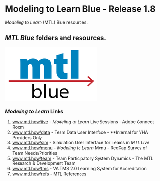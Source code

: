 # Modeling to Learn Blue - Release 1.8

_Modeling to Learn_ (MTL) Blue resources.

## _MTL Blue_ folders and resources.

[<img src = "https://github.com/lzim/teampsd/blob/master/resources/logos/mtl_how_blue.png"
     height = "175" width = "300">](https://github.com/lzim/mtl) 

### *Modeling to Learn* Links
1.  www.mtl.how/live - _Modeling to Learn_ Live Sessions - Adobe Connect Room
2.  www.mtl.how/data - Team Data User Interface - **Internal for VHA Providers Only
3.  www.mtl.how/sim - Simulation User Interface for Teams in _MTL Live_
4.  www.mtl.how/menu - _Modeling to Learn_ Menu - RedCap Survey of Team Needs/Priorities
5.  www.mtl.how/team - Team Participatory System Dynamics - The MTL Research & Development Team
6. www.mtl.how/tms - VA TMS 2.0 Learning System for Accreditation
7. www.mtl.how/refs - MTL References 

